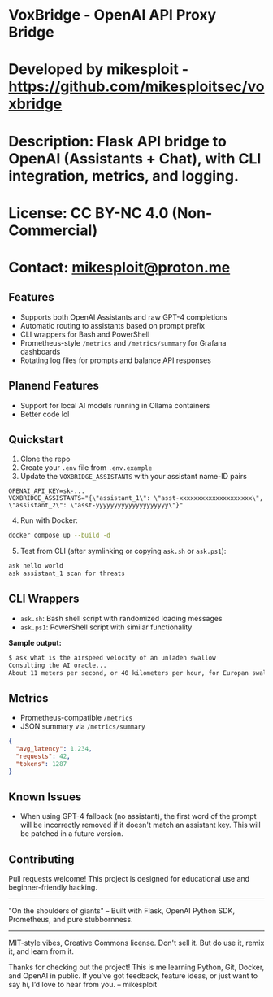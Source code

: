 # VoxBridge - OpenAI API Proxy Bridge
# Developed by mikesploit - https://github.com/mikesploitsec/voxbridge
# Description: Flask API bridge to OpenAI (Assistants + Chat), with CLI integration, metrics, and logging.
# License: CC BY-NC 4.0 (Non-Commercial)
# Contact: mikesploit@proton.me

## Features
- Supports both OpenAI Assistants and raw GPT-4 completions
- Automatic routing to assistants based on prompt prefix
- CLI wrappers for Bash and PowerShell
- Prometheus-style `/metrics` and `/metrics/summary` for Grafana dashboards
- Rotating log files for prompts and balance API responses

## Planend Features
- Support for local AI models running in Ollama containers
- Better code lol

## Quickstart
1. Clone the repo
2. Create your `.env` file from `.env.example`
3. Update the `VOXBRIDGE_ASSISTANTS` with your assistant name-ID pairs
```env
OPENAI_API_KEY=sk-...
VOXBRIDGE_ASSISTANTS="{\"assistant_1\": \"asst-xxxxxxxxxxxxxxxxxxxx\", \"assistant_2\": \"asst-yyyyyyyyyyyyyyyyyyyy\"}"
```

4. Run with Docker:
```bash
docker compose up --build -d
```

5. Test from CLI (after symlinking or copying `ask.sh` or `ask.ps1`):
```bash
ask hello world
ask assistant_1 scan for threats
```

## CLI Wrappers
- `ask.sh`: Bash shell script with randomized loading messages
- `ask.ps1`: PowerShell script with similar functionality

**Sample output:**
```bash
$ ask what is the airspeed velocity of an unladen swallow
Consulting the AI oracle...
About 11 meters per second, or 40 kilometers per hour, for Europan swallow. However, it's important to note that these figures could vary due to a number of factors such as the specific species of swallow, its age, size, health, and the weather conditions.
```

## Metrics
- Prometheus-compatible `/metrics`
- JSON summary via `/metrics/summary`
```json
{
  "avg_latency": 1.234,
  "requests": 42,
  "tokens": 1287
}
```

## Known Issues
- When using GPT-4 fallback (no assistant), the first word of the prompt will be incorrectly removed if it doesn't match an assistant key. This will be patched in a future version.

## Contributing
Pull requests welcome! This project is designed for educational use and beginner-friendly hacking.

---

"On the shoulders of giants" – Built with Flask, OpenAI Python SDK, Prometheus, and pure stubbornness.

---

MIT-style vibes, Creative Commons license.
Don't sell it. But do use it, remix it, and learn from it.

Thanks for checking out the project!
This is me learning Python, Git, Docker, and OpenAI in public.
If you’ve got feedback, feature ideas, or just want to say hi, I’d love to hear from you.
– mikesploit

